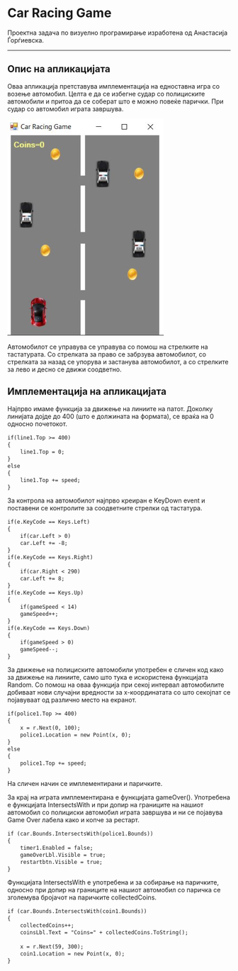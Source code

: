 # Car Racing Game

Проектна задача по визуелно програмирање изработена од Анастасија Ѓорѓиевска.

***

## Опис на апликацијата

Оваа апликација претставува имплементација на едноставна игра со возење автомобил. Целта е да се избегне судар со полициските автомобили и притоа да се соберат што е можно повеќе парички. При судар со автомобил играта завршува.

![](images/Capture.JPG)


Автомобилот се управува се управува со помош на стрелките на тастатурата. Со стрелката за право се забрзува автомобилот, со стрелката за назад се упорува и застанува автомобилот, а со стрелките за лево и десно се движи соодветно.

## Имплементација на апликацијата

Најпрво имаме функција за движење на линиите на патот. Доколку линијата дојде до 400 (што е должината на формата), се враќа на 0 односно почетокот.

```
if(line1.Top >= 400)
{
    line1.Top = 0;
}
else
{
    line1.Top += speed;
}
```
За контрола на автомобилот најпрво креиран е KeyDown event и поставени се контролите за соодветните стрелки од тастатура.

```
if(e.KeyCode == Keys.Left)
{
    if(car.Left > 0)
    car.Left += -8;
}
if(e.KeyCode == Keys.Right)
{
    if(car.Right < 290)
    car.Left += 8;
}
if(e.KeyCode == Keys.Up)
{
    if(gameSpeed < 14)
    gameSpeed++;
}
if(e.KeyCode == Keys.Down)
{
    if(gameSpeed > 0)
    gameSpeed--;
}
```

За движење на полициските автомобили употребен е сличен код како за движење на линиите, само што тука е искористена функцијата Random. Со помош на оваа функција при секој интервал автомобилите добиваат нови случајни вредности за х-координатата со што секојпат се појавуваат од различно место на екранот.
```
if(police1.Top >= 400)
{
    x = r.Next(0, 100);
    police1.Location = new Point(x, 0);
}
else
{
    police1.Top += speed;
}
```

На сличен начин се имплементирани и паричките.

За крај на играта имплементирана е функцијата gameOver(). Употребена е функцијата IntersectsWith и при допир на границите на нашиот автомобил со полициски автомобил играта завршува и ни се појавува Game Over лабела како и копче за рестарт.

```
if (car.Bounds.IntersectsWith(police1.Bounds))
{
    timer1.Enabled = false;
    gameOverLbl.Visible = true;
    restartbtn.Visible = true;
}
```

Функцијата IntersectsWith е употребена и за собирање на паричките, односно при допир на границите на нашиот автомобил со паричка се зголемува бројачот на паричките collectedCoins.
```
if (car.Bounds.IntersectsWith(coin1.Bounds))
{
    collectedCoins++;
    coinsLbl.Text = "Coins=" + collectedCoins.ToString();

    x = r.Next(59, 300);
    coin1.Location = new Point(x, 0);
}
```
